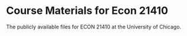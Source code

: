 Course Materials for Econ 21410
===============

The publicly available files for ECON 21410 at the University of Chicago.
